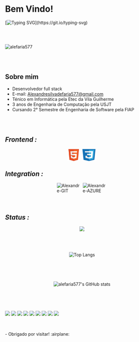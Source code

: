 # Bem Vindo!

[![Typing SVG](https://readme-typing-svg.demolab.com?font=Fira+Code&size=18&pause=1000&color=DAA520&random=false&width=435&lines=Olá!+Meu+nome+é+Alexandre!)](https://git.io/typing-svg)

<br>
<br>

<p align="left"> <img src="https://komarev.com/ghpvc/?username=alefaria577&label=Profile%20views&color=0e75b6&style=flat" alt="alefaria577" /> </p>

<br>
<br>

## Sobre mim

- Desenvolvedor full stack
- E-mail: Alexandresilvadefaria577@gmail.com
- Ténico em Informática pela Etec da Vila Guilherme
- 3 anos de Engenharia de Computação pela USJT
- Cursando 2° Semestre de Engenharia de Software pela FIAP
   
<br>
<br>

## *Frontend :*
<div align="start">
   <div style="display: flex; justify-content: center; gap:5px;">
      <img align="center" alt="Alexandre-HTML" height="40" width="40" src="https://raw.githubusercontent.com/devicons/devicon/master/icons/html5/html5-original.svg">
      <img align="center" alt="Alexandre-CSS" height="40" width="50" src="https://raw.githubusercontent.com/devicons/devicon/master/icons/css3/css3-original.svg">
   </div>
</div>

## *Integration :*
<div align="start">
   <div style="display: flex; justify-content: center; gap:5px;"> 
      <img align="center" alt="Alexandre-GIT" height="70" width="80" src="https://cdn.jsdelivr.net/gh/devicons/devicon@latest/icons/git/git-plain-wordmark.svg" />
      <img align="center" alt="Alexandre-AZURE" height="70" width="80" src="https://cdn.jsdelivr.net/gh/devicons/devicon@latest/icons/azure/azure-original-wordmark.svg" />
   </div>
</div>


## *Status :*

<div align="center">
  <a href="https://github.com/alefaria577">
    <img src="https://github-readme-streak-stats.herokuapp.com/?user=alefaria577&theme=react&hide_border=false&exclude_days=Sun&locale=pt_BR" />
  </a>
</div>

<br>
<br>
<br>
<div align="center">

![Top Langs](https://github-readme-stats.vercel.app/api/top-langs/?username=alefaria577&hide_progress=true)

</div>
<br>
<br>
<br>
<div align="center">
   
![alefaria577's GitHub stats](https://github-readme-stats.vercel.app/api?username=alefaria577\&rank_icon=github&hide=stars,issues&theme=highcontrast)

<br>

</div>
<br>
<br>




<code><img height="20" src="https://img.shields.io/badge/C-00599C?style=for-the-badge&logo=c&logoColor=white"></code>
<code><img height="20" src="https://img.shields.io/badge/Java-ED8B00?style=for-the-badge&logo=java&logoColor=white"></code>
<code><img height="20" src="https://img.shields.io/badge/JavaScript-323330?style=for-the-badge&logo=javascript&logoColor=F7DF1E"></code>
<code><img height="20" src="https://img.shields.io/badge/CSS3-1572B6?style=for-the-badge&logo=css3&logoColor=white"></code>
<code><img height="20" src="https://img.shields.io/badge/React-20232A?style=for-the-badge&logo=react&logoColor=61DAFB"></code>
<code><img height="20" src="https://img.shields.io/badge/Node%20js-339933?style=for-the-badge&logo=nodedotjs&logoColor=white"></code>
<code><img height="20" src="https://img.shields.io/badge/GitHub-100000?style=for-the-badge&logo=github&logoColor=white"></code>
<code><img height="20" src="https://img.shields.io/badge/Python-FFD43B?style=for-the-badge&logo=python&logoColor=blue"></code>
<code><img height="20" src="https://img.shields.io/badge/GIT-E44C30?style=for-the-badge&logo=git&logoColor=white"></code>

 <br>
<br>
- Obrigado por visitar! :airplane:
